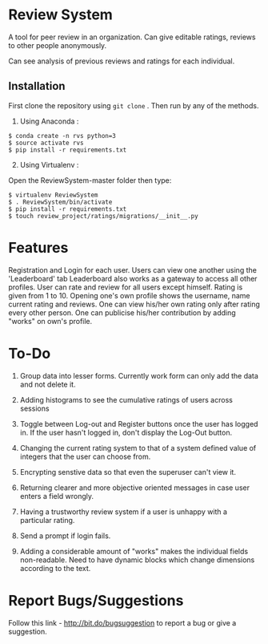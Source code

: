 # Review System
A tool for peer review in an organization.
Can give editable ratings, reviews to other people anonymously.

Can see analysis of previous reviews and ratings for each individual.

## Installation
First clone the repository using ```git clone``` . Then run by any of the methods.

1. Using Anaconda :

```
$ conda create -n rvs python=3
$ source activate rvs
$ pip install -r requirements.txt
```

2. Using Virtualenv :

Open the ReviewSystem-master folder then type:
```
$ virtualenv ReviewSystem
$ . ReviewSystem/bin/activate
$ pip install -r requirements.txt
$ touch review_project/ratings/migrations/__init__.py
```


# Features

Registration and Login for each user.
Users can view one another using the 'Leaderboard' tab
Leaderboard also works as a gateway to access all other profiles.
User can rate and review for all users except himself.
Rating is given from 1 to 10.
Opening one's own profile shows the username, name current rating and reviews.
One can view his/her own rating only after rating every other person.
One can publicise his/her contribution by adding "works" on own's profile.

# To-Do

1. Group data into lesser forms. Currently work form can only add the data and not delete it.

2. Adding histograms to see the cumulative ratings of users across sessions

3. Toggle between Log-out and Register buttons once the user has logged in. If the user hasn't logged in, don't display the Log-Out button.

4. Changing the current rating system to that of a system defined value of integers that the user can choose from.

5. Encrypting senstive data so that even the superuser can't view it.

6. Returning clearer and more objective oriented messages in case user enters a field wrongly.

7. Having a trustworthy review system if a user is unhappy with a particular rating.

8. Send a prompt if login fails.

9. Adding a considerable amount of "works" makes the individual fields non-readable. Need to have dynamic blocks which change dimensions according to the text.

# Report Bugs/Suggestions
Follow this link - http://bit.do/bugsuggestion to report a bug or give a suggestion.

